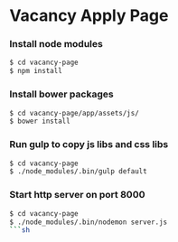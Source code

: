 # Vacancy Apply Page

### Install node modules

```sh
$ cd vacancy-page
$ npm install
```

### Install bower packages

```sh
$ cd vacancy-page/app/assets/js/
$ bower install
```

### Run gulp to copy js libs and css libs
```sh
$ cd vacancy-page
$ ./node_modules/.bin/gulp default
```

### Start http server on port 8000
```sh
$ cd vacancy-page
$ ./node_modules/.bin/nodemon server.js
```sh